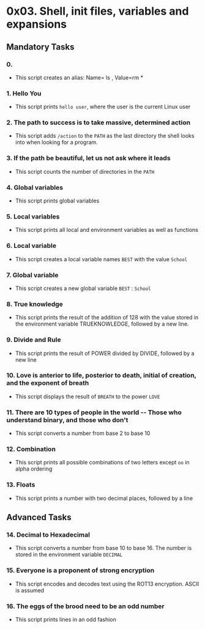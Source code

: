 # 0x03. Shell, init files, variables and expansions

## Mandatory Tasks

### 0. <o>

- This script creates an alias: Name= ls , Value=rm *

### 1. Hello You

- This script prints `hello user`, where the user is the current Linux user

### 2. The path to success is to take massive, determined action

- This script adds `/action` to the `PATH` as the last directory the shell looks into when looking for a program.

### 3. If the path be beautiful, let us not ask where it leads

- This script counts the number of directories in the `PATH`

### 4. Global variables

- This script prints global variables

### 5. Local variables

- This script prints all local and environment variables as well as functions


### 6. Local variable

- This script creates a local variable names `BEST` with the value `School`


### 7. Global variable

- This script creates a new global variable `BEST` : `School`


### 8. True knowledge

- This script prints the result of the addition of 128 with the value stored in the environment variable TRUEKNOWLEDGE, followed by a new line.


### 9. Divide and Rule

- This script prints the result of POWER divided by DIVIDE, followed by a new line

### 10. Love is anterior to life, posterior to death, initial of creation, and the exponent of breath

 - This script displays the result of `BREATH` to the power `LOVE`

### 11. There are 10 types of people in the world -- Those who understand binary, and those who don't

- This script converts a number from base 2 to base 10

### 12. Combination

- This script prints all possible combinations of two letters except `oo` in alpha ordering

### 13. Floats

- This script prints a number with two decimal places, followed by a line

## Advanced Tasks

### 14. Decimal to Hexadecimal

- This script converts a number from base 10 to base 16. The number is stored in the environment variable `DECIMAL`

### 15. Everyone is a proponent of strong encryption

- This script encodes and decodes text using the ROT13 encryption. ASCII is assumed

### 16. The eggs of the brood need to be an odd number

- This script prints lines in an odd fashion


